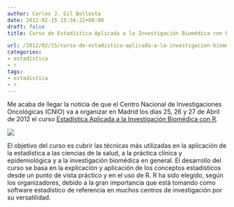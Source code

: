 ```yaml
---
author: Carlos J. Gil Bellosta
date: 2012-02-15 15:34:22+00:00
draft: false
title: Curso de Estadística Aplicada a la Investigación Biomédica con R en el CNIO

url: /2012/02/15/curso-de-estadistica-aplicada-a-la-investigacion-biomedica-con-r-en-el-cnio/
categories:
- estadística
- r
tags:
- estadística
- r
---
```


Me acaba de llegar la noticia de que el Centro Nacional de Investigaciones Oncológicas (CNIO) va a organizar en Madrid los días 25, 26 y 27 de Abril de 2012 el curso [Estadística Aplicada a la Investigación Biomédica con R](http://www.cnio.es/eventos/index.asp?ev=7).


[![](/wp-uploads/2012/02/curso_estadistica_r_cnio.png)
](/wp-uploads/2012/02/curso_estadistica_r_cnio.png)


El objetivo del curso es cubrir las técnicas más utilizadas en la aplicación de la estadística a las ciencias de la salud, a la práctica clínica y epidemiológica y a la investigación biomédica en general. El desarrollo del curso se basa en la explicación y aplicación de los conceptos estadísticos desde un punto de vista práctico y en el uso de R. R ha sido elegido, según los organizadores, debido a la gran importancia que está tomando como software estadístico de referencia en muchos centros de investigación por su versatilidad.
